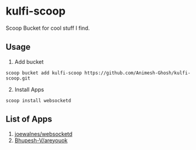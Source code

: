# kulfi-scoop

Scoop Bucket for cool stuff I find.

## Usage

1. Add bucket

```pwsh
scoop bucket add kulfi-scoop https://github.com/Animesh-Ghosh/kulfi-scoop.git
```

2. Install Apps

```pwsh
scoop install websocketd
```

## List of Apps

1. [joewalnes/websocketd](https://github.com/joewalnes/websocketd)
2. [Bhupesh-V/areyouok](https://github.com/Bhupesh-V/areyouok)
